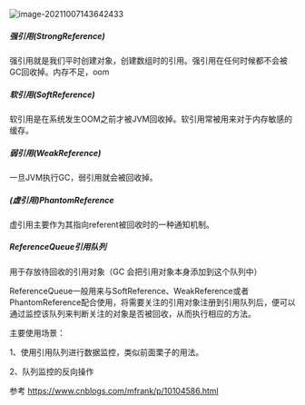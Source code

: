 ![image-20211007143642433](https://fengzhenbing.github.io/img/picgo/image-20211007143642433.png)

##### 强引用(StrongReference)

强引用就是我们平时创建对象，创建数组时的引用。强引用在任何时候都不会被GC回收掉。内存不足，oom



##### 软引用(SoftReference)

软引用是在系统发生OOM之前才被JVM回收掉。软引用常被用来对于内存敏感的缓存。

##### 弱引用(WeakReference)

一旦JVM执行GC，弱引用就会被回收掉。

##### (虚引用)PhantomReference

虚引用主要作为其指向referent被回收时的一种通知机制。



#####  ReferenceQueue引用队列

用于存放待回收的引用对象（GC 会把引用对象本身添加到这个队列中）

ReferenceQueue一般用来与SoftReference、WeakReference或者PhantomReference配合使用，将需要关注的引用对象注册到引用队列后，便可以通过监控该队列来判断关注的对象是否被回收，从而执行相应的方法。

主要使用场景：

1、使用引用队列进行数据监控，类似前面栗子的用法。

2、队列监控的反向操作

参考 https://www.cnblogs.com/mfrank/p/10104586.html